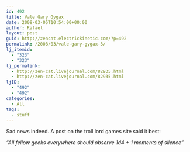 ```yaml
---
id: 492
title: Vale Gary Gygax
date: 2008-03-05T10:54:00+00:00
author: Rafael
layout: post
guid: http://zencat.electrickinetic.com/?p=492
permalink: /2008/03/vale-gary-gygax-3/
lj_itemid:
  - "323"
  - "323"
lj_permalink:
  - http://zen-cat.livejournal.com/82935.html
  - http://zen-cat.livejournal.com/82935.html
ljID:
  - "492"
  - "492"
categories:
  - All
tags:
  - stuff
---
```

Sad news indeed. A post on the troll lord games site said it best:

<i>“All fellow geeks everywhere should observe 1d4 + 1 moments of silence”</i>